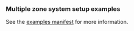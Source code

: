 
### Multiple zone system setup examples

See the [examples manifest](https://github.com/ActivitySim/activitysim/blob/main/activitysim/examples/example_manifest.yaml) for more information.
